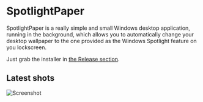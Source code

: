 # SpotlightPaper
SpotlightPaper is a really simple and small Windows desktop application, running in the background, which allows you to automatically change your desktop wallpaper to the one provided as the Windows Spotlight feature on you lockscreen.

Just grab the installer in [the Release section](https://github.com/greifmatthias/SpotlightPaper/releases).

## Latest shots
![Screenshot](/Assets/screen_180813.png)
